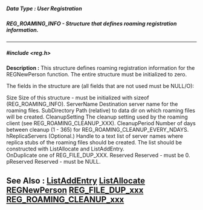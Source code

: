 ##### Data Type : User Registration
##### REG_ROAMING_INFO - Structure that defines roaming registration information.
---
##### #include <reg.h>
**Description :**
This structure defines roaming registration information for the REGNewPerson 
function.  The entire structure must be initialized to zero.

The fields in the structure are (all fields that are not used must be NULL/O):

Size  Size of this structure - must be initialized with sizeof 
(REG_ROAMING_INFO).
ServerName Destination server name for the roaming files.
SubDirectory Path (relative) to data dir on which roaming files will be created.
CleanupSetting The cleanup setting used by the roaming client (see 
REG_ROAMING_CLEANUP_XXX).
CleanupPeriod Number of days between cleanup (1 - 365) for 
REG_ROAMING_CLEANUP_EVERY_NDAYS.
hReplicaServers (Optional.) Handle to a text list of server names where replica 
stubs of the roaming files should be created.  The list should be constructed 
with ListAllocate and ListAddEntry.  
    OnDuplicate      one of REG_FILE_DUP_XXX.
    Reserved  Reserved - must be 0.
pReserved  Reserved - must be NULL.

**See Also :**
[ListAddEntry](D:/md_files/ListAddEntry.md)
[ListAllocate](D:/md_files/ListAllocate.md)
[REGNewPerson](D:/md_files/REGNewPerson.md)
[REG_FILE_DUP_xxx](D:/md_files/REG_FILE_DUP_xxx.md)
[REG_ROAMING_CLEANUP_xxx](D:/md_files/REG_ROAMING_CLEANUP_xxx.md)
---
